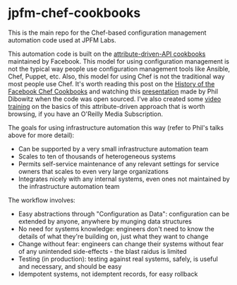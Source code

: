 # jpfm-chef-cookbooks
This is the main repo for the Chef-based configuration management automation code used at JPFM Labs. 

This automation code is built on the [attribute-driven-API cookbooks](https://github.com/facebook/chef-cookbooks) maintained by Facebook. This model for using configuration management is not the typical way people use configuration management tools like Ansible, Chef, Puppet, etc. Also, this model for using Chef is not the traditional way most people use Chef. It's worth reading this post on the [History of the Facebook Chef Cookbooks](https://engineering.fb.com/2016/04/15/core-data/facebook-chef-cookbooks/) and watching this [presentation](https://www.youtube.com/watch?v=-YtZiVxEiJ8) made by Phil Dibowitz when the code was open sourced. I've also created some [video training](https://www.oreilly.com/videos/learning-chef-for/9781491959442/) on the basics of this attribute-driven approach that is worth browsing, if you have an O'Reilly Media Subscription.

The goals for using infrastructure automation this way (refer to Phil's talks above for more detail):
- Can be supported by a very small infrastructure automation team
- Scales to ten of thousands of heterogeneous systems
- Permits self-service maintenance of any relevant settings for service owners that scales to even very large organizations
- Integrates nicely with any internal systems, even ones not maintained by the infrastructure automation team

The workflow involves:
- Easy abstractions through "Configuration as Data": configuration can be extended by anyone, anywhere by munging data structures
- No need for systems knowledge: engineers don't need to know the details of what they're building on, just what they want to change
- Change without fear: engineers can change their systems without fear of any unintended side-effects - the blast raidus is limited
- Testing (in production): testing against real systems, safely, is useful and necessary, and should be easy
- Idempotent systems, not idemptent records, for easy rollback
